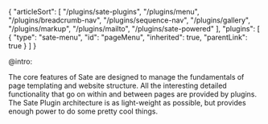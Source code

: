 {
    "articleSort": [
        "/plugins/sate-plugins", 
        "/plugins/menu", 
        "/plugins/breadcrumb-nav", 
        "/plugins/sequence-nav", 
        "/plugins/gallery", 
        "/plugins/markup", 
        "/plugins/mailto", 
        "/plugins/sate-powered"
    ],
    "plugins": [
        {
            "type": "sate-menu",
            "id": "pageMenu",
            "inherited": true,
            "parentLink": true
        }
    ]
}

@intro:

The core features of Sate are designed to manage the fundamentals of page templating and website structure. All the interesting detailed functionality that go on within and between pages are provided by plugins. The Sate Plugin architecture is as light-weight as possible, but provides enough power to do some pretty cool things.


